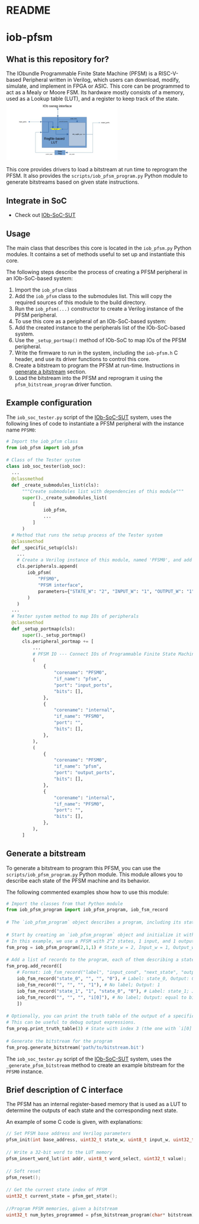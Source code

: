 # README #

# iob-pfsm

## What is this repository for? ##

The IObundle Programmable Finite State Machine (PFSM) is a RISC-V-based Peripheral written in Verilog, which users can download, modify, simulate, and implement in FPGA or ASIC.
This core can be programmed to act as a Mealy or Moore FSM.
Its hardware mostly consists of a memory, used as a Lookup table (LUT), and a register to keep track of the state.
<img
  src="/document/figures/PFSM_BD.jpg"
  alt="PFSM_BD.jpg"
  title="PFSM Block Diagram"
  style="display: inline-block; margin: 0 auto; max-width: 300px">

This core provides drivers to load a bitstream at run time to reprogram the PFSM.
It also provides the `scripts/iob_pfsm_program.py` Python module to generate bitstreams based on given state instructions.

## Integrate in SoC ##

* Check out [IOb-SoC-SUT](https://github.com/IObundle/iob-soc-sut)

## Usage

The main class that describes this core is located in the `iob_pfsm.py` Python modules. It contains a set of methods useful to set up and instantiate this core.

The following steps describe the process of creating a PFSM peripheral in an IOb-SoC-based system:
1) Import the `iob_pfsm` class
2) Add the `iob_pfsm` class to the submodules list. This will copy the required sources of this module to the build directory.
3) Run the `iob_pfsm(...)` constructor to create a Verilog instance of the PFSM peripheral.
4) To use this core as a peripheral of an IOb-SoC-based system:
  1) Add the created instance to the peripherals list of the IOb-SoC-based system.
  2) Use the `_setup_portmap()` method of IOb-SoC to map IOs of the PFSM peripheral.
  3) Write the firmware to run in the system, including the `iob-pfsm.h` C header, and use its driver functions to control this core.
5) Create a bitstream to program the PFSM at run-time. Instructions in [generate a bitstream](#generate-a-bitstream) section.
6) Load the bitstream into the PFSM and reprogram it using the `pfsm_bitstream_program` driver function.

## Example configuration

The `iob_soc_tester.py` script of the [IOb-SoC-SUT](https://github.com/IObundle/iob-soc-sut) system, uses the following lines of code to instantiate a PFSM peripheral with the instance name `PFSM0`:
```Python
# Import the iob_pfsm class
from iob_pfsm import iob_pfsm

# Class of the Tester system
class iob_soc_tester(iob_soc):
  ...
  @classmethod
  def _create_submodules_list(cls):
      """Create submodules list with dependencies of this module"""
      super()._create_submodules_list(
          [
              iob_pfsm,
              ...
          ]
      )
  # Method that runs the setup process of the Tester system
  @classmethod
  def _specific_setup(cls):
    ...
    # Create a Verilog instance of this module, named 'PFSM0', and add it to the peripherals list of the system.
    cls.peripherals.append(
        iob_pfsm(
            "PFSM0",
            "PFSM interface",
            parameters={"STATE_W": "2", "INPUT_W": "1", "OUTPUT_W": "1"},
        )
    )
  ...
  # Tester system method to map IOs of peripherals
  @classmethod
  def _setup_portmap(cls):
      super()._setup_portmap()
      cls.peripheral_portmap += [
          ...
          # PFSM IO --- Connect IOs of Programmable Finite State Machine to internal system signals
          (
              {
                  "corename": "PFSM0",
                  "if_name": "pfsm",
                  "port": "input_ports",
                  "bits": [],
              },
              {
                  "corename": "internal",
                  "if_name": "PFSM0",
                  "port": "",
                  "bits": [],
              },
          ),
          (
              {
                  "corename": "PFSM0",
                  "if_name": "pfsm",
                  "port": "output_ports",
                  "bits": [],
              },
              {
                  "corename": "internal",
                  "if_name": "PFSM0",
                  "port": "",
                  "bits": [],
              },
          ),
      ]
```

## Generate a bitstream ##

To generate a bitstream to program this PFSM, you can use the `scripts/iob_pfsm_program.py` Python module.
This module allows you to describe each state of the PFSM machine and its behavior.

The following commented examples show how to use this module:
```Python
# Import the classes from that Python module
from iob_pfsm_program import iob_pfsm_program, iob_fsm_record

# The `iob_pfsm_program` object describes a program, including its states, for a specific PFSM.

# Start by creating an `iob_pfsm_program` object and initialize it with the same parameters as the PFSM used.
# In this example, we use a PFSM with 2^2 states, 1 input, and 1 output.
fsm_prog = iob_pfsm_program(2,1,1) # State_w = 2, Input_w = 1, Output_w = 1

# Add a list of records to the program, each of them describing a state.
fsm_prog.add_record([
    # Format: iob_fsm_record("label", "input_cond", "next_state", "output_expr")
    iob_fsm_record("state_0", "", "", "0"), # Label: state_0, Output: 0
    iob_fsm_record("", "", "", "1"), # No label; Output: 1
    iob_fsm_record("state_1", "1", "state_0", "0"), # Label: state_1; Jump to `state_0` if input is 1; Output 0
    iob_fsm_record("", "", "", "i[0]"), # No label; Output: equal to bit 0 of input
    ])

# Optionally, you can print the truth table of the output of a specific record.
# This can be useful to debug output expressions.
fsm_prog.print_truth_table(3) # State with index 3 (the one with `i[0]` output_expr)

# Generate the bitstream for the program
fsm_prog.generate_bitstream('path/to/bitstream.bit')
```

The `iob_soc_tester.py` script of the [IOb-SoC-SUT](https://github.com/IObundle/iob-soc-sut) system, uses the `_generate_pfsm_bitstream` method to create an example bitstream for the `PFSM0` instance.

## Brief description of C interface ##

The PFSM has an internal register-based memory that is used as a LUT to determine the outputs of each state and the corresponding next state.

An example of some C code is given, with explanations:

```C
// Set PFSM base address and Verilog parameters
pfsm_init(int base_address, uint32_t state_w, uint8_t input_w, uint32_t output_w);

// Write a 32-bit word to the LUT memory
pfsm_insert_word_lut(int addr, uint8_t word_select, uint32_t value);

// Soft reset
pfsm_reset();

// Get the current state index of PFSM
uint32_t current_state = pfsm_get_state();

//Program PFSM memories, given a bitstream
uint32_t num_bytes_programmed = pfsm_bitstream_program(char* bitstream);
```
